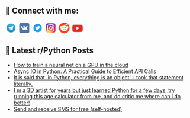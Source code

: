## 🔎 Connect with me:
[<img src="https://github.com/bullbesh/bullbesh/blob/main/images/Telegram.png" width="32" height="32" />](https://t.me/bullbesh)
[<img src="https://github.com/bullbesh/bullbesh/blob/main/images/VK.png" width="32" height="32" />](https://vk.com/bullbesh)
[<img src="https://github.com/bullbesh/bullbesh/blob/main/images/Twitter.png" width="32" height="32" />](https://twitter.com/bullbesh1)
[<img src="https://github.com/bullbesh/bullbesh/blob/main/images/Instagram.png" width="32" height="32" />](https://www.instagram.com/bullbesh)
[<img src="https://github.com/bullbesh/bullbesh/blob/main/images/Reddit.png" width="32" height="32" />](https://www.reddit.com/user/bullbesh)
[<img src="https://github.com/bullbesh/bullbesh/blob/main/images/YouTube.png" width="32" height="32" />](https://www.youtube.com/channel/UCtfjRs6uzgq5mfm8S06WTcg)

## 📕 Latest r/Python Posts
<!-- BLOG-POST-LIST:START -->
- [How to train a neural net on a GPU in the cloud](https://www.reddit.com/r/Python/comments/15akqr3/how_to_train_a_neural_net_on_a_gpu_in_the_cloud/)
- [Async IO in Python: A Practical Guide to Efficient API Calls](https://www.reddit.com/r/Python/comments/15ah99t/async_io_in_python_a_practical_guide_to_efficient/)
- [It is said that &#39;in Python, everything is an object&#39;. I took that statement literally.](https://www.reddit.com/r/Python/comments/15aebrf/it_is_said_that_in_python_everything_is_an_object/)
- [I m a 3D artist for years but just learned Python for a few days, try running this age calculator from me, and do critic me where can i do better!](https://www.reddit.com/r/Python/comments/15adjka/i_m_a_3d_artist_for_years_but_just_learned_python/)
- [Send and receive SMS for free &lpar;self-hosted&rpar;](https://www.reddit.com/r/Python/comments/15adih9/send_and_receive_sms_for_free_selfhosted/)
<!-- BLOG-POST-LIST:END -->
